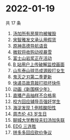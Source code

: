 # 2022-01-19

共 17 条

<!-- BEGIN ZHIHUSEARCH -->
<!-- 最后更新时间 Wed Jan 19 2022 05:15:33 GMT+0800 (China Standard Time) -->
1. [汤加所有房屋均被摧毁](https://www.zhihu.com/search?q=汤加)
1. [宋智雅发文承认用假货](https://www.zhihu.com/search?q=宋智雅)
1. [原神高德导航语音](https://www.zhihu.com/search?q=原神)
1. [微软将收购动视暴雪](https://www.zhihu.com/search?q=微软收购动视暴雪)
1. [富士山岩浆正在活动](https://www.zhihu.com/search?q=富士山)
1. [B 站用户上传破解监控画面](https://www.zhihu.com/search?q=b站监控画面)
1. [山东泰山球员成源殴打女生](https://www.zhihu.com/search?q=成源)
1. [鬼灭之刃第二季更新](https://www.zhihu.com/search?q=鬼灭之刃)
1. [快递员故意敲打损坏快件](https://www.zhihu.com/search?q=快递员故意损坏快件)
1. [动画《新围棋少年》](https://www.zhihu.com/search?q=新围棋少年)
1. [直播产品抽样不合格率](https://www.zhihu.com/search?q=直播产品不合格)
1. [校方回应辅导员强奸学生](https://www.zhihu.com/search?q=辅导员强奸女学生)
1. [海淀发现 1 例核酸阳性](https://www.zhihu.com/search?q=北京疫情)
1. [周杰伦 43 岁生日](https://www.zhihu.com/search?q=周杰伦)
1. [聊城大学教授夫妇汤加失联](https://www.zhihu.com/search?q=聊城大学教授夫妇)
1. [EDG 三连胜](https://www.zhihu.com/search?q=edg)
1. [拼多多回应砍价争议](https://www.zhihu.com/search?q=拼多多)
<!-- END ZHIHUSEARCH -->

